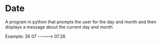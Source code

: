 # Date
A program in python that prompts the user for the day and month and then displays a message about the current day and month

Example:
26
07
-----> 07.26
